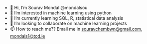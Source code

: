 - 👋 Hi, I’m  Sourav Mondal @mondalsou
- 👀 I’m interested in machine learning using python
- 🌱 I’m currently learning SQL, R, statistical data analysis
- 💞️ I’m looking to collaborate on machine learning projects
- 📫 How to reach me?? Email me in souravchembwn@gmail.com, mondals1@tcd.ie

<!---
mondalsou/mondalsou is a ✨ special ✨ repository because its `README.md` (this file) appears on your GitHub profile.
You can click the Preview link to take a look at your changes.
--->
